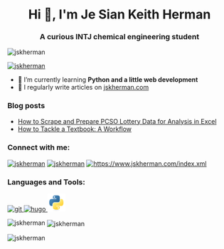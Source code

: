 <h1 align="center">Hi 👋, I'm Je Sian Keith Herman</h1>
<h3 align="center">A curious INTJ chemical engineering student</h3>

<p align="left"> <img src="https://komarev.com/ghpvc/?username=jskherman&label=Profile%20views&color=0e75b6&style=flat" alt="jskherman" /> </p>

<p align="left"> <a href="https://twitter.com/jskherman" target="blank"><img src="https://img.shields.io/twitter/follow/jskherman?logo=twitter&style=for-the-badge" alt="jskherman" /></a> </p>

- 🌱 I’m currently learning **Python and a little web development**
- 📝 I regularly write articles on [jskherman.com](https://www.jskherman.com)

### Blog posts

<!-- BLOG-POST-LIST:START -->
- [How to Scrape and Prepare PCSO Lottery Data for Analysis in Excel](https://www.jskherman.com/posts/lotto-data/)
- [How to Tackle a Textbook: A Workflow](https://www.jskherman.com/posts/textbook/)
<!-- BLOG-POST-LIST:END -->

<h3 align="left">Connect with me:</h3>
<p align="left">
<a href="https://twitter.com/jskherman" target="blank"><img align="center" src="https://raw.githubusercontent.com/rahuldkjain/github-profile-readme-generator/master/src/images/icons/Social/twitter.svg" alt="jskherman" height="30" width="40" /></a>
<a href="https://linkedin.com/in/jskherman" target="blank"><img align="center" src="https://raw.githubusercontent.com/rahuldkjain/github-profile-readme-generator/master/src/images/icons/Social/linked-in-alt.svg" alt="jskherman" height="30" width="40" /></a>
<a href="https://www.jskherman.com/index.xml" target="blank"><img align="center" src="https://raw.githubusercontent.com/rahuldkjain/github-profile-readme-generator/master/src/images/icons/Social/rss.svg" alt="https://www.jskherman.com/index.xml" height="30" width="40" /></a>
</p>

<h3 align="left">Languages and Tools:</h3>
<p align="left"> <a href="https://git-scm.com/" target="_blank" rel="noreferrer"> <img src="https://www.vectorlogo.zone/logos/git-scm/git-scm-icon.svg" alt="git" width="40" height="40"/> </a> <a href="https://gohugo.io/" target="_blank" rel="noreferrer"> <img src="https://api.iconify.design/logos-hugo.svg" alt="hugo" width="40" height="40"/> </a> <a href="https://www.python.org" target="_blank" rel="noreferrer"> <img src="https://raw.githubusercontent.com/devicons/devicon/master/icons/python/python-original.svg" alt="python" width="40" height="40"/> </a> </p>

<p><img align="left" src="https://github-readme-stats.vercel.app/api/top-langs?username=jskherman&show_icons=true&locale=en&layout=compact" alt="jskherman" /></p>

<p>&nbsp;<img align="center" src="https://github-readme-stats.vercel.app/api?username=jskherman&show_icons=true&theme=dark&locale=en" alt="jskherman" /></p>

<p><img align="center" src="https://github-readme-streak-stats.herokuapp.com/?user=jskherman&" alt="jskherman" /></p>
